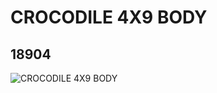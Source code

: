 # CROCODILE 4X9  BODY
## 18904
![CROCODILE 4X9  BODY](https://lc-www-live-s.legocdn.com/media/bricks/5/2/6103384.jpg)